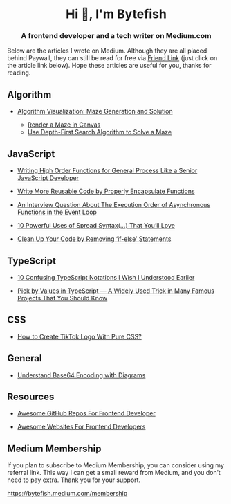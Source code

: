 <h1 align="center">Hi 👋, I'm Bytefish</h1>
<h3 align="center">A frontend developer and a tech writer on Medium.com</h3>

Below are the articles I wrote on Medium. Although they are all placed behind Paywall, they can still be read for free via [Friend Link](https://help.medium.com/hc/en-us/articles/360006543813-About-Friend-Links) (just click on the article link below). Hope these articles are useful for you, thanks for reading.

## Algorithm

- [Algorithm Visualization: Maze Generation and Solution](https://bytefish.medium.com/algorithm-visualization-maze-generation-and-solution-82308c12d50c?sk=e0c3ca67c92133ec2fa0d1f73c2b9b71)
 
  - [Render a Maze in Canvas](https://bytefish.medium.com/how-to-render-a-maze-in-canvas-9aeb0fdc0514?sk=738cd00bc8c64eb4c383cae0caf0b36f)
  - [Use Depth-First Search Algorithm to Solve a Maze](https://bytefish.medium.com/use-depth-first-search-algorithm-to-solve-a-maze-ae47758d48e7?sk=70d48d524c4effd3312e0c20ab937eaa)

## JavaScript


- [Writing High Order Functions for General Process Like a Senior JavaScript Developer](https://betterprogramming.pub/writing-high-order-functions-for-general-process-like-a-senior-javascript-developer-4d025baa3dc6?sk=9a4761ecf9f4ad99d91d6d835b1ef204)

- [Write More Reusable Code by Properly Encapsulate Functions](https://bytefish.medium.com/write-more-reusable-code-by-properly-encapsulate-functions-5eaa379a34f9?sk=a2f109c4717b69bf408648be3907cca9)

- [An Interview Question About The Execution Order of Asynchronous Functions in the Event Loop](https://bytefish.medium.com/the-execution-order-of-asynchronous-functions-in-the-event-loop-ff641dae4f09?sk=627cc312cd2853e213a09db259acd9c4)

- [10 Powerful Uses of Spread Syntax(…) That You’ll Love](https://javascript.plainenglish.io/10-powerful-uses-of-spread-syntax-that-youll-love-a3fe70ae503c?sk=32363cfc054f29547224a235f1345306)

- [Clean Up Your Code by Removing ‘if-else’ Statements](https://bytefish.medium.com/clean-up-your-code-by-removing-if-else-statements-31102fe3b083?sk=4397552c5ed67b5dee735173bf87e456)


## TypeScript

- [10 Confusing TypeScript Notations I Wish I Understood Earlier](https://javascript.plainenglish.io/10-confusing-typescript-notations-i-wish-i-understood-earlier-d1c6f722828c?sk=5541f6cdae441760ed3ba0d12a430fbb)

- [Pick by Values in TypeScript — A Widely Used Trick in Many Famous Projects That You Should Know](https://javascript.plainenglish.io/pick-by-values-in-typescript-a-widely-used-trick-in-many-famous-projects-that-you-should-know-38801eaac1aa?sk=9e60da51a4a8c32f10e9c8a62624f490)

## CSS

- [How to Create TikTok Logo With Pure CSS?](https://betterprogramming.pub/how-to-create-tiktok-logo-with-pure-css-d80b019c94d3?sk=b9661723439897441edf8424056113f4)


## General

- [Understand Base64 Encoding with Diagrams](https://bytefish.medium.com/understand-base64-encoding-with-diagrams-ac12781ac788?sk=6a8eba11f4e0abf8edfea7c04aa7a30e)

## Resources

- [Awesome GitHub Repos For Frontend Developer](https://medium.com/frontend-canteen/awesome-github-repos-for-frontend-developer-891495413021?sk=851b5008d959c0349ed50c5fe442a44f)

- [Awesome Websites For Frontend Developers](https://bytefish.medium.com/a1cf94e1c9de?sk=04a77d89e830f0632de1ddf0fed7b0fb)

## Medium Membership
If you plan to subscribe to Medium Membership, you can consider using my referral link. This way I can get a small reward from Medium, and you don’t need to pay extra. Thank you for your support.

https://bytefish.medium.com/membership


